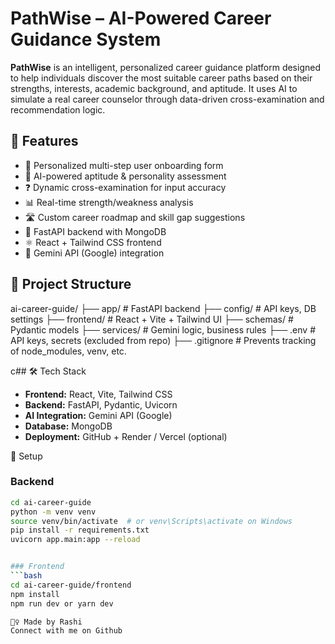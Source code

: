 # PathWise – AI-Powered Career Guidance System

**PathWise** is an intelligent, personalized career guidance platform designed to help individuals discover the most suitable career paths based on their strengths, interests, academic background, and aptitude. It uses AI to simulate a real career counselor through data-driven cross-examination and recommendation logic.

## 🚀 Features

- 🎯 Personalized multi-step user onboarding form  
- 🧠 AI-powered aptitude & personality assessment  
- ❓ Dynamic cross-examination for input accuracy  
- 📊 Real-time strength/weakness analysis  
- 🛣️ Custom career roadmap and skill gap suggestions  
- 💾 FastAPI backend with MongoDB  
- ⚛️ React + Tailwind CSS frontend  
- 🔐 Gemini API (Google) integration 

## 📁 Project Structure

ai-career-guide/
├── app/               # FastAPI backend
├── config/            # API keys, DB settings
├── frontend/          # React + Vite + Tailwind UI
├── schemas/           # Pydantic models
├── services/          # Gemini logic, business rules
├── .env               # API keys, secrets (excluded from repo)
├── .gitignore         # Prevents tracking of node_modules, venv, etc.

c## 🛠️ Tech Stack

- **Frontend:** React, Vite, Tailwind CSS  
- **Backend:** FastAPI, Pydantic, Uvicorn  
- **AI Integration:** Gemini API (Google)  
- **Database:** MongoDB  
- **Deployment:** GitHub + Render / Vercel (optional)

🔧 Setup

### Backend

```bash
cd ai-career-guide
python -m venv venv
source venv/bin/activate  # or venv\Scripts\activate on Windows
pip install -r requirements.txt
uvicorn app.main:app --reload


### Frontend
```bash
cd ai-career-guide/frontend
npm install
npm run dev or yarn dev

🙋‍♀️ Made by Rashi
Connect with me on Github